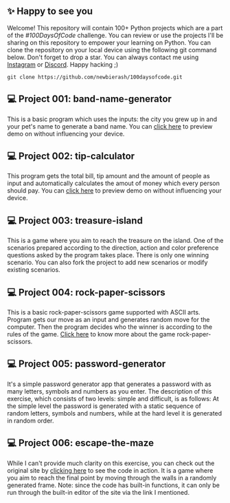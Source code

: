 ## ✨ Happy to see you
Welcome! This repository will contain 100+ Python projects which are a part of the <i>#100DaysOfCode</i> challenge. You can review or use the projects I'll be sharing on this repository to empower your learning on Python. You can clone the repository on your local device using the following git command below. Don't forget to drop a star. You can always contact me using [Instagram](https://instagram.com/n0t.r4sh) or [Discord](https://discord.com/users/906233193609453572). Happy hacking ;)
```
git clone https://github.com/newbierash/100daysofcode.git
```

## 💻 Project 001: band-name-generator
This is a basic program which uses the inputs: the city you grew up in and your pet's name to generate a band name. You can [click here](https://appbrewery.github.io/python-day1-demo/) to preview demo on without influencing your device.

## 💻 Project 002: tip-calculator
This program gets the total bill, tip amount and the amount of people as input and automatically calculates the amout of money which every person should pay. You can [click here](https://appbrewery.github.io/python-day1-demo/) to preview demo on without influencing your device.

## 💻 Project 003: treasure-island
This is a game where you aim to reach the treasure on the island. One of the scenarios prepared according to the direction, action and color preference questions asked by the program takes place. There is only one winning scenario. You can also fork the project to add new scenarios or modify existing scenarios.

## 💻 Project 004: rock-paper-scissors
This is a basic rock-paper-scissors game supported with ASCII arts. Program gets our move as an input and generates random move for the computer. Then the program decides who the winner is according to the rules of the game. [Click here](https://wrpsa.com/) to know more about the game rock-paper-scissors.

## 💻 Project 005: password-generator
It's a simple password generator app that generates a password with as many letters, symbols and numbers as you enter. The description of this exercise, which consists of two levels: simple and difficult, is as follows: At the simple level the password is generated with a static sequence of random letters, symbols and numbers, while at the hard level it is generated in random order.

## 💻 Project 006: escape-the-maze
While I can't provide much clarity on this exercise, you can check out the original site by [clicking here](https://reeborg.ca/reeborg.html?lang=en&mode=python&menu=worlds%2Fmenus%2Freeborg_intro_en.json&name=Maze&url=worlds%2Ftutorial_en%2Fmaze1.json) to see the code in action. It is a game where you aim to reach the final point by moving through the walls in a randomly generated frame. Note: since the code has built-in functions, it can only be run through the built-in editor of the site via the link I mentioned.
